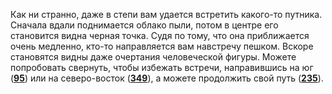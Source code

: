 Как ни странно, даже в степи вам удается встретить какого-то путника. Сначала вдали поднимается облако пыли, потом в центре его становится видна черная точка. Судя по тому, что она приближается очень медленно, кто-то направляется вам навстречу пешком. Вскоре становятся видны даже очертания человеческой фигуры. Можете попробовать свернуть, чтобы избежать встречи, направившись на юг ([**95**](#n_95)) или на северо-восток ([**349**](#n_349)), а можете продолжить свой путь ([**235**](#n_235)).

